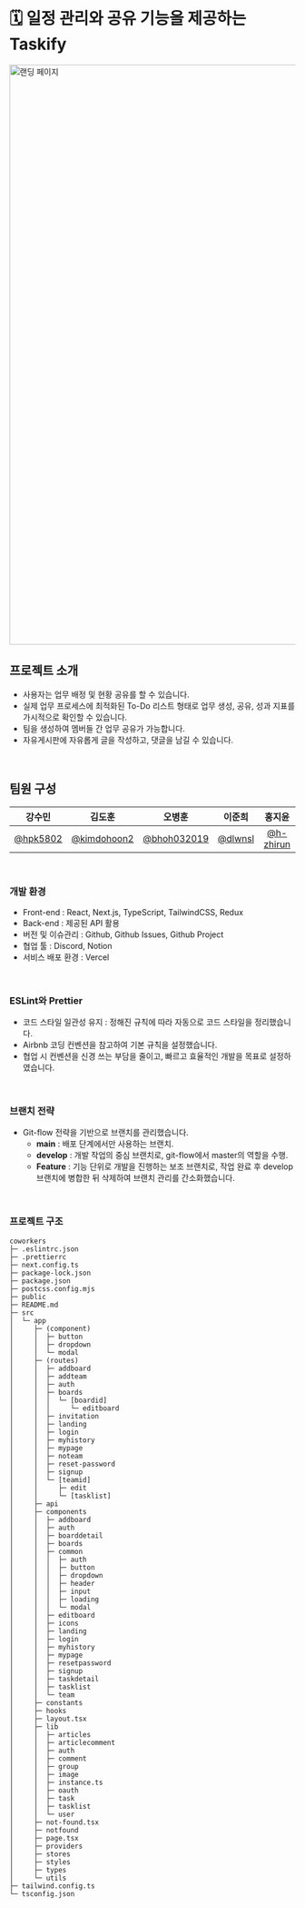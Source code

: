 # 🗓️ 일정 관리와 공유 기능을 제공하는 Taskify

<img width="1020" alt="랜딩 페이지" src="https://github.com/user-attachments/assets/5c70544f-bdf7-451f-af18-47afe61f1b1d" />

<br>

## 프로젝트 소개

- 사용자는 업무 배정 및 현황 공유를 할 수 있습니다.
- 실제 업무 프로세스에 최적화된 To-Do 리스트 형태로 업무 생성, 공유, 성과 지표를 가시적으로 확인할 수 있습니다.
- 팀을 생성하여 멤버들 간 업무 공유가 가능합니다.
- 자유게시판에 자유롭게 글을 작성하고, 댓글을 남길 수 있습니다.

<br>

## 팀원 구성

|               **강수민**               |                  **김도훈**                  |                  **오병훈**                  |              **이준희**              |                **홍지윤**                |
| :------------------------------------: | :------------------------------------------: | :------------------------------------------: | :----------------------------------: | :--------------------------------------: |
| [@hpk5802](https://github.com/hpk5802) | [@kimdohoon2](https://github.com/kimdohoon2) | [@bhoh032019](https://github.com/bhoh032019) | [@dlwnsl](https://github.com/dlwnsl) | [@h-zhirun](https://github.com/h-zhirun) |

<br>

### 개발 환경

- Front-end : React, Next.js, TypeScript, TailwindCSS, Redux
- Back-end : 제공된 API 활용
- 버전 및 이슈관리 : Github, Github Issues, Github Project
- 협업 툴 : Discord, Notion
- 서비스 배포 환경 : Vercel

<br>

### ESLint와 Prettier

- 코드 스타일 일관성 유지 : 정해진 규칙에 따라 자동으로 코드 스타일을 정리했습니다.
- Airbnb 코딩 컨벤션을 참고하여 기본 규칙을 설정했습니다.
- 협업 시 컨벤션을 신경 쓰는 부담을 줄이고, 빠르고 효율적인 개발을 목표로 설정하였습니다.

<br>

### 브랜치 전략

- Git-flow 전략을 기반으로 브랜치를 관리했습니다.
  - **main** : 배포 단계에서만 사용하는 브랜치.
  - **develop** : 개발 작업의 중심 브랜치로, git-flow에서 master의 역할을 수행.
  - **Feature** : 기능 단위로 개발을 진행하는 보조 브랜치로, 작업 완료 후 develop 브랜치에 병합한 뒤 삭제하여 브랜치 관리를 간소화했습니다.

<br>

### 프로젝트 구조

```
coworkers
├─ .eslintrc.json
├─ .prettierrc
├─ next.config.ts
├─ package-lock.json
├─ package.json
├─ postcss.config.mjs
├─ public
├─ README.md
├─ src
│  └─ app
│     ├─ (component)
│     │  ├─ button
│     │  ├─ dropdown
│     │  └─ modal
│     ├─ (routes)
│     │  ├─ addboard
│     │  ├─ addteam
│     │  ├─ auth
│     │  ├─ boards
│     │  │  └─ [boardid]
│     │  │     └─ editboard
│     │  ├─ invitation
│     │  ├─ landing
│     │  ├─ login
│     │  ├─ myhistory
│     │  ├─ mypage
│     │  ├─ noteam
│     │  ├─ reset-password
│     │  ├─ signup
│     │  └─ [teamid]
│     │     ├─ edit
│     │     └─ [tasklist]
│     ├─ api
│     ├─ components
│     │  ├─ addboard
│     │  ├─ auth
│     │  ├─ boarddetail
│     │  ├─ boards
│     │  ├─ common
│     │  │  ├─ auth
│     │  │  ├─ button
│     │  │  ├─ dropdown
│     │  │  ├─ header
│     │  │  ├─ input
│     │  │  ├─ loading
│     │  │  └─ modal
│     │  ├─ editboard
│     │  ├─ icons
│     │  ├─ landing
│     │  ├─ login
│     │  ├─ myhistory
│     │  ├─ mypage
│     │  ├─ resetpassword
│     │  ├─ signup
│     │  ├─ taskdetail
│     │  ├─ tasklist
│     │  └─ team
│     ├─ constants
│     ├─ hooks
│     ├─ layout.tsx
│     ├─ lib
│     │  ├─ articles
│     │  ├─ articlecomment
│     │  ├─ auth
│     │  ├─ comment
│     │  ├─ group
│     │  ├─ image
│     │  ├─ instance.ts
│     │  ├─ oauth
│     │  ├─ task
│     │  ├─ tasklist
│     │  └─ user
│     ├─ not-found.tsx
│     ├─ notfound
│     ├─ page.tsx
│     ├─ providers
│     ├─ stores
│     ├─ styles
│     ├─ types
│     └─ utils
├─ tailwind.config.ts
└─ tsconfig.json

```
